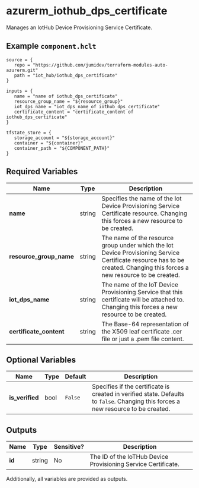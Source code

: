 # azurerm_iothub_dps_certificate

Manages an IotHub Device Provisioning Service Certificate.

## Example `component.hclt`

```hcl
source = {
   repo = "https://github.com/jumidev/terraform-modules-auto-azurerm.git"   
   path = "iot_hub/iothub_dps_certificate"   
}

inputs = {
   name = "name of iothub_dps_certificate"   
   resource_group_name = "${resource_group}"   
   iot_dps_name = "iot_dps_name of iothub_dps_certificate"   
   certificate_content = "certificate_content of iothub_dps_certificate"   
}

tfstate_store = {
   storage_account = "${storage_account}"   
   container = "${container}"   
   container_path = "${COMPONENT_PATH}"   
}

```

## Required Variables

| Name | Type |  Description |
| ---- | --------- |  ----------- |
| **name** | string |  Specifies the name of the Iot Device Provisioning Service Certificate resource. Changing this forces a new resource to be created. | 
| **resource_group_name** | string |  The name of the resource group under which the Iot Device Provisioning Service Certificate resource has to be created. Changing this forces a new resource to be created. | 
| **iot_dps_name** | string |  The name of the IoT Device Provisioning Service that this certificate will be attached to. Changing this forces a new resource to be created. | 
| **certificate_content** | string |  The Base-64 representation of the X509 leaf certificate .cer file or just a .pem file content. | 

## Optional Variables

| Name | Type |  Default  |  Description |
| ---- | --------- |  ----------- | ----------- |
| **is_verified** | bool |  `False`  |  Specifies if the certificate is created in verified state. Defaults to `false`. Changing this forces a new resource to be created. | 



## Outputs

| Name | Type | Sensitive? | Description |
| ---- | ---- | --------- | --------- |
| **id** | string | No  | The ID of the IoTHub Device Provisioning Service Certificate. | 

Additionally, all variables are provided as outputs.
